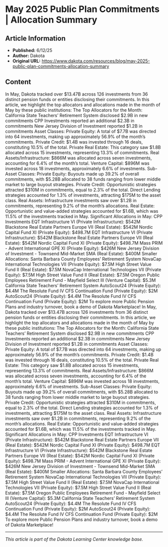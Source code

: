 # May 2025 Public Plan Commitments | Allocation Summary

## Article Information
- **Published:** 6/12/25
- **Author:** Dakota
- **Original URL:** https://www.dakota.com/resources/blog/may-2025-public-plan-commitments-allocation-summary

## Content

In May, Dakota tracked over $13.47B across 126 investments from 36 distinct pension funds or entities disclosing their commitments. In this article, we highlight the top allocators and allocations made in the month of May by these public institutions: The Top Allocators for the Month: California State Teachers’ Retirement System disclosed $2.9B in new commitments CPP Investments reported an additional $2.3B in commitments New Jersey Division of Investment reported $1.2B in commitments Asset Classes: Private Equity: A total of $7.7B was directed into 64 investments, making up approximately 56.9% of the month’s commitments. Private Credit: $1.4B was invested through 16 deals, constituting 10.5% of the total. Private Real Estate: This category saw $1.8B allocated across 15 investments, representing 13.3% of commitments. Real Assets/Infrastructure: $866M was allocated across seven investments, accounting for 6.4% of the month’s total. Venture Capital: $896M was invested across 18 investments, approximately 6.6% of investments. Sub-Asset Classes: Private Equity: Buyouts made up 39.2% of overall commitments, with $5.28B allocated to 38 funds ranging from lower middle market to large buyout strategies. Private Credit: Opportunistic strategies attracted $310M in commitments, equal to 2.3% of the total. Direct Lending strategies accounted for 1.3% of investments, attracting $175M to the asset class. Real Assets: Infrastructure investments saw over $1.2B in commitments, representing 9.2% of the month’s allocations. Real Estate: Opportunistic and value-added strategies accounted for $1.6B, which was 11.5% of the investments tracked in May. Significant Allocations in May: CPP Investments EQT Infrastructure VI (Private Infrastructure): $542M Blackstone Real Estate Partners Europe VII (Real Estate): $542M Nordic Capital Fund XI (Private Equity): $498.7M EQT Infrastructure VI (Private Infrastructure): $542M Blackstone Real Estate Partners Europe VII (Real Estate): $542M Nordic Capital Fund XI (Private Equity): $498.7M Mass PRIM - Advent International GPE XI (Private Equity): $426M New Jersey Division of Investment - Townsend Mid-Market SMA (Real Estate): $400M Smaller Allocations: Santa Barbara County Employees’ Retirement System NovaCap International Technologies VII (Private Equity): $7.5M High Street Value Fund II (Real Estate): $7.5M NovaCap International Technologies VII (Private Equity): $7.5M High Street Value Fund II (Real Estate): $7.5M Oregon Public Employees Retirement Fund - Mayfield Select III (Venture Capital): $5.3M California State Teachers’ Retirement System AutoScout24 (Private Equity): $4.4M The Resolute Fund IV CFS Continuation Fund (Private Equity): $2M AutoScout24 (Private Equity): $4.4M The Resolute Fund IV CFS Continuation Fund (Private Equity): $2M To explore more Public Pension Plans and industry turnover, book a demo of Dakota Marketplace! In May, Dakota tracked over $13.47B across 126 investments from 36 distinct pension funds or entities disclosing their commitments. In this article, we highlight the top allocators and allocations made in the month of May by these public institutions: The Top Allocators for the Month: California State Teachers’ Retirement System disclosed $2.9B in new commitments CPP Investments reported an additional $2.3B in commitments New Jersey Division of Investment reported $1.2B in commitments Asset Classes: Private Equity: A total of $7.7B was directed into 64 investments, making up approximately 56.9% of the month’s commitments. Private Credit: $1.4B was invested through 16 deals, constituting 10.5% of the total. Private Real Estate: This category saw $1.8B allocated across 15 investments, representing 13.3% of commitments. Real Assets/Infrastructure: $866M was allocated across seven investments, accounting for 6.4% of the month’s total. Venture Capital: $896M was invested across 18 investments, approximately 6.6% of investments. Sub-Asset Classes: Private Equity: Buyouts made up 39.2% of overall commitments, with $5.28B allocated to 38 funds ranging from lower middle market to large buyout strategies. Private Credit: Opportunistic strategies attracted $310M in commitments, equal to 2.3% of the total. Direct Lending strategies accounted for 1.3% of investments, attracting $175M to the asset class. Real Assets: Infrastructure investments saw over $1.2B in commitments, representing 9.2% of the month’s allocations. Real Estate: Opportunistic and value-added strategies accounted for $1.6B, which was 11.5% of the investments tracked in May. Significant Allocations in May: CPP Investments EQT Infrastructure VI (Private Infrastructure): $542M Blackstone Real Estate Partners Europe VII (Real Estate): $542M Nordic Capital Fund XI (Private Equity): $498.7M EQT Infrastructure VI (Private Infrastructure): $542M Blackstone Real Estate Partners Europe VII (Real Estate): $542M Nordic Capital Fund XI (Private Equity): $498.7M Mass PRIM - Advent International GPE XI (Private Equity): $426M New Jersey Division of Investment - Townsend Mid-Market SMA (Real Estate): $400M Smaller Allocations: Santa Barbara County Employees’ Retirement System NovaCap International Technologies VII (Private Equity): $7.5M High Street Value Fund II (Real Estate): $7.5M NovaCap International Technologies VII (Private Equity): $7.5M High Street Value Fund II (Real Estate): $7.5M Oregon Public Employees Retirement Fund - Mayfield Select III (Venture Capital): $5.3M California State Teachers’ Retirement System AutoScout24 (Private Equity): $4.4M The Resolute Fund IV CFS Continuation Fund (Private Equity): $2M AutoScout24 (Private Equity): $4.4M The Resolute Fund IV CFS Continuation Fund (Private Equity): $2M To explore more Public Pension Plans and industry turnover, book a demo of Dakota Marketplace!

---

*This article is part of the Dakota Learning Center knowledge base.*